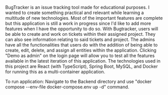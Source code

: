BugTracker is an issue tracking tool made for educational purposes. I wanted to create something practical and relevant while learning a multitude of new technologies. Most of the important features are complete but this application is still a work in progress since I'd like to add more features when I have the opportunity to do so. With Bugtracker, users will be able to create and work on tickets within their assigned project. They can also see information relating to said tickets and project. The admins have all the functionalities that users do with the addition of being able to create, edit, delete, and assign all entities within the application. Clicking "Demo as admin" on the login page will allow you to test all the features available in the latest iteration of this application. The technologies used in this project are React (with TypeScript), Spring Boot, MySQL, and Docker for running this as a multi-container application.

To run application: Navigate to the Backend directory and use "docker compose --env-file docker-compose.env up -d" command.
